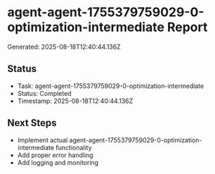 # agent-agent-1755379759029-0-optimization-intermediate Report

Generated: 2025-08-18T12:40:44.136Z

## Status
- Task: agent-agent-1755379759029-0-optimization-intermediate
- Status: Completed
- Timestamp: 2025-08-18T12:40:44.136Z

## Next Steps
- Implement actual agent-agent-1755379759029-0-optimization-intermediate functionality
- Add proper error handling
- Add logging and monitoring
